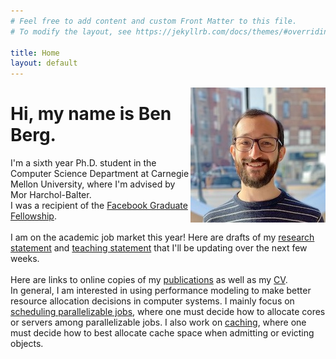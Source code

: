 ```yaml
---
# Feel free to add content and custom Front Matter to this file.
# To modify the layout, see https://jekyllrb.com/docs/themes/#overriding-theme-defaults

title: Home
layout: default 
---
```


<img style="float: right;" src="berg_headshot.jpeg">

# Hi, my name is Ben Berg.
I'm a sixth year Ph.D. student in the Computer Science Department at Carnegie Mellon University, where I'm advised by Mor Harchol-Balter.\
I was a recipient of the [Facebook Graduate Fellowship](https://research.fb.com/fellows/berg-benjamin/).\
\
I am on the academic job market this year!  Here are drafts of my [research statement](research.pdf) and [teaching statement](teaching.pdf) that I'll be updating over the next few weeks.\
\
Here are links to online copies of my [publications](/publications/) as well as my [CV](/CV.pdf).
\
In general, I am interested in using performance modeling to make better resource allocation decisions in computer systems.
I mainly focus on [scheduling parallelizable jobs](/parallel/), where one must decide how to allocate cores or servers among parallelizable jobs.
I also work on [caching](/caching/), where one must decide how to best allocate cache space when admitting or evicting objects.

